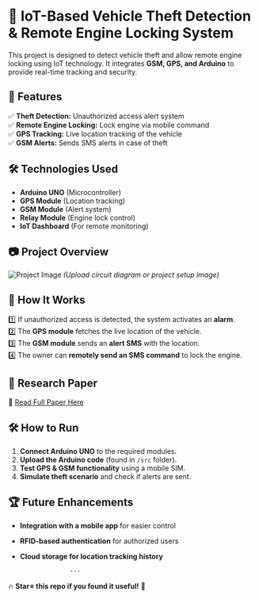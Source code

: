 # 🚗 IoT-Based Vehicle Theft Detection & Remote Engine Locking System  
This project is designed to detect vehicle theft and allow remote engine locking using IoT technology. It integrates **GSM, GPS, and Arduino** to provide real-time tracking and security.  

## 📌 Features  
✅ **Theft Detection:** Unauthorized access alert system  
✅ **Remote Engine Locking:** Lock engine via mobile command  
✅ **GPS Tracking:** Live location tracking of the vehicle  
✅ **GSM Alerts:** Sends SMS alerts in case of theft  

## 🛠️ Technologies Used  
- **Arduino UNO** (Microcontroller)  
- **GPS Module** (Location tracking)  
- **GSM Module** (Alert system)  
- **Relay Module** (Engine lock control)  
- **IoT Dashboard** (For remote monitoring)  

## 📷 Project Overview  
![Project Image](link-to-image) *(Upload circuit diagram or project setup image)*  

## 🚀 How It Works  
1️⃣ If unauthorized access is detected, the system activates an **alarm**.  
2️⃣ The **GPS module** fetches the live location of the vehicle.  
3️⃣ The **GSM module** sends an **alert SMS** with the location.  
4️⃣ The owner can **remotely send an SMS command** to lock the engine.  

## 📖 Research Paper  
🔗 [Read Full Paper Here](https://doi.org/10.22214/ijraset.2024.61601)  

## 🛠️ How to Run  
1. **Connect Arduino UNO** to the required modules.  
2. **Upload the Arduino code** (found in `/src` folder).  
3. **Test GPS & GSM functionality** using a mobile SIM.  
4. **Simulate theft scenario** and check if alerts are sent.  

## 🏆 Future Enhancements  
- **Integration with a mobile app** for easier control  
- **RFID-based authentication** for authorized users  
- **Cloud storage for location tracking history**  

                    ---

🔥 **Star⭐ this repo if you found it useful!** 🚀  
